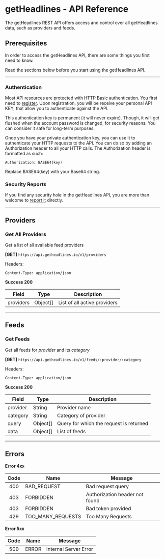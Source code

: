 # getHeadlines - API Reference

The getHeadlines REST API offers access and control over all getHeadlines data, such as providers and feeds.

## Prerequisites

In order to access the getHeadlines API, there are some things you first need to know.

Read the sections below before you start using the getHeadlines API.

---

### Authentication

Most API resources are protected with HTTP Basic authentication. You first need to [register](https://getheadlines.io/auth). Upon registration, you will be receive your personal API KEY, that allow you to authenticate against the API.

This authentication key is permanent (it will never expire). Though, it will get flushed when the account password is changed, for security reasons. You can consider it safe for long-term purposes.

Once you have your private authentication key, you can use it to authenticate your HTTP requests to the API. You can do so by adding an Authorization header to all your HTTP calls. The Authorization header is formatted as such: 

    Authorization: BASE64(key)

Replace BASE64(key) with your Base64 string.

### Security Reports

If you find any security hole in the getHeadlines API, you are more than welcome to [report it](ruzicic@gmail.com) directly.

---

Providers
-----

### Get All Providers

Get a list of all available feed providers

**[GET]** `https://api.getheadlines.io/v1/providers`

Headers:

    Content-Type: application/json

**Success 200**

| Field     | Type      | Description                   |
| --------- | --------- | ----------------------------- |
| providers | Object[]  | List of all active providers  |

---

Feeds
-----

### Get Feeds

Get all feeds for *provider* and its *category*

**[GET]** `https://api.getheadlines.io/v1/feeds/:provider/:category`

Headers:

    Content-Type: application/json

**Success 200**

| Field     | Type      | Description                               |
| --------- | --------- | ----------------------------------------- |
| provider  | String    | Provider name                             |
| category  | String    | Category of provider                      |
| query     | Object[]  | Query for which the request is returned   |
| data      | Object[]  | List of feeds                             |

---

Errors
-----

**Error 4xx**

| Code  | Name              | Message                           |
| :---: | ----------------- | --------------------------------- |
| 400   | BAD_REQUEST       | Bad request query                 |
| 403   | FORBIDDEN         | Authorization header not found    |
| 403   | FORBIDDEN         | Bad token provided                |
| 429   | TOO_MANY_REQUESTS | Too Many Requests                 |

**Error 5xx**

| Code  | Name      | Message                   |
| :---: | --------- | ------------------------- |
| 500   | ERROR     | Internal Server Error     |
